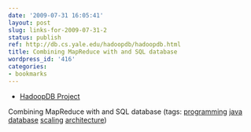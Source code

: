 ```yaml
---
date: '2009-07-31 16:05:41'
layout: post
slug: links-for-2009-07-31-2
status: publish
ref: http://db.cs.yale.edu/hadoopdb/hadoopdb.html
title: Combining MapReduce with and SQL database
wordpress_id: '416'
categories:
- bookmarks
---
```


  * [HadoopDB Project](http://db.cs.yale.edu/hadoopdb/hadoopdb.html)


Combining MapReduce with and SQL database (tags: [programming](http://delicious.com/eob/programming) [java](http://delicious.com/eob/java) [database](http://delicious.com/eob/database) [scaling](http://delicious.com/eob/scaling) [architecture](http://delicious.com/eob/architecture))



